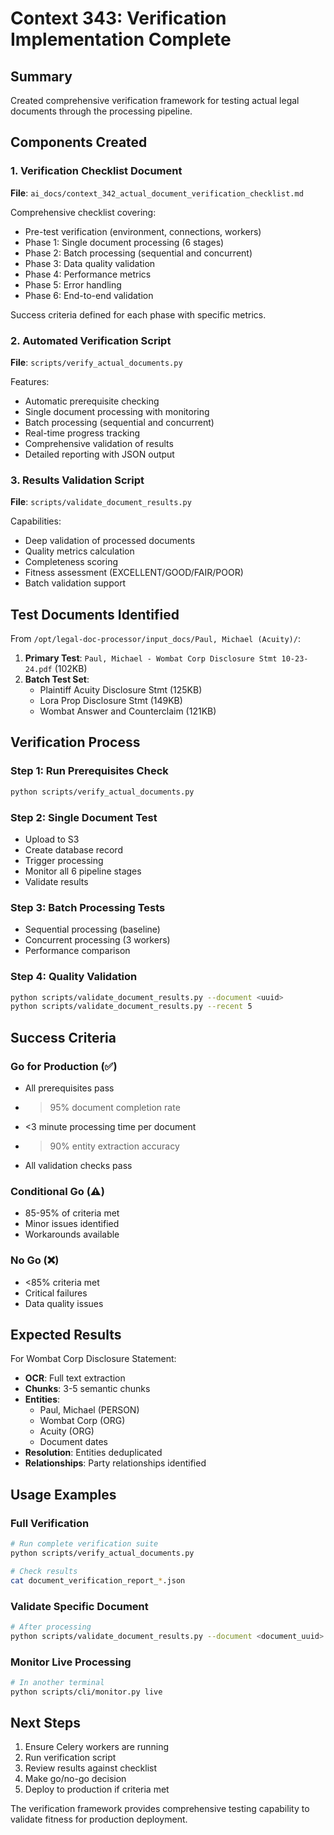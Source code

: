 # Context 343: Verification Implementation Complete

## Summary

Created comprehensive verification framework for testing actual legal documents through the processing pipeline.

## Components Created

### 1. Verification Checklist Document
**File**: `ai_docs/context_342_actual_document_verification_checklist.md`

Comprehensive checklist covering:
- Pre-test verification (environment, connections, workers)
- Phase 1: Single document processing (6 stages)
- Phase 2: Batch processing (sequential and concurrent)
- Phase 3: Data quality validation
- Phase 4: Performance metrics
- Phase 5: Error handling
- Phase 6: End-to-end validation

Success criteria defined for each phase with specific metrics.

### 2. Automated Verification Script
**File**: `scripts/verify_actual_documents.py`

Features:
- Automatic prerequisite checking
- Single document processing with monitoring
- Batch processing (sequential and concurrent)
- Real-time progress tracking
- Comprehensive validation of results
- Detailed reporting with JSON output

### 3. Results Validation Script
**File**: `scripts/validate_document_results.py`

Capabilities:
- Deep validation of processed documents
- Quality metrics calculation
- Completeness scoring
- Fitness assessment (EXCELLENT/GOOD/FAIR/POOR)
- Batch validation support

## Test Documents Identified

From `/opt/legal-doc-processor/input_docs/Paul, Michael (Acuity)/`:

1. **Primary Test**: `Paul, Michael - Wombat Corp Disclosure Stmt 10-23-24.pdf` (102KB)
2. **Batch Test Set**:
   - Plaintiff Acuity Disclosure Stmt (125KB)
   - Lora Prop Disclosure Stmt (149KB)
   - Wombat Answer and Counterclaim (121KB)

## Verification Process

### Step 1: Run Prerequisites Check
```bash
python scripts/verify_actual_documents.py
```

### Step 2: Single Document Test
- Upload to S3
- Create database record
- Trigger processing
- Monitor all 6 pipeline stages
- Validate results

### Step 3: Batch Processing Tests
- Sequential processing (baseline)
- Concurrent processing (3 workers)
- Performance comparison

### Step 4: Quality Validation
```bash
python scripts/validate_document_results.py --document <uuid>
python scripts/validate_document_results.py --recent 5
```

## Success Criteria

### Go for Production (✅)
- All prerequisites pass
- >95% document completion rate
- <3 minute processing time per document
- >90% entity extraction accuracy
- All validation checks pass

### Conditional Go (⚠️)
- 85-95% of criteria met
- Minor issues identified
- Workarounds available

### No Go (❌)
- <85% criteria met
- Critical failures
- Data quality issues

## Expected Results

For Wombat Corp Disclosure Statement:
- **OCR**: Full text extraction
- **Chunks**: 3-5 semantic chunks
- **Entities**: 
  - Paul, Michael (PERSON)
  - Wombat Corp (ORG)
  - Acuity (ORG)
  - Document dates
- **Resolution**: Entities deduplicated
- **Relationships**: Party relationships identified

## Usage Examples

### Full Verification
```bash
# Run complete verification suite
python scripts/verify_actual_documents.py

# Check results
cat document_verification_report_*.json
```

### Validate Specific Document
```bash
# After processing
python scripts/validate_document_results.py --document <document_uuid>
```

### Monitor Live Processing
```bash
# In another terminal
python scripts/cli/monitor.py live
```

## Next Steps

1. Ensure Celery workers are running
2. Run verification script
3. Review results against checklist
4. Make go/no-go decision
5. Deploy to production if criteria met

The verification framework provides comprehensive testing capability to validate fitness for production deployment.